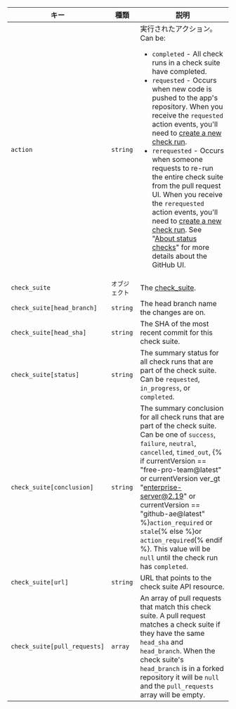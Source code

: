 | キー                           | 種類       | 説明                                                                                                                                                                                                                                                                                                                                                                                                                                     |
| ---------------------------- | -------- | -------------------------------------------------------------------------------------------------------------------------------------------------------------------------------------------------------------------------------------------------------------------------------------------------------------------------------------------------------------------------------------------------------------------------------------- |
| `action`                     | `string` | 実行されたアクション。 Can be:<ul><li>`completed` - All check runs in a check suite have completed.</li><li>`requested` - Occurs when new code is pushed to the app's repository. When you receive the `requested` action events, you'll need to [create a new check run](/rest/reference/checks#create-a-check-run).</li><li>`rerequested` - Occurs when someone requests to re-run the entire check suite from the pull request UI. When you receive the `rerequested` action events, you'll need to [create a new check run](/rest/reference/checks#create-a-check-run). See "[About status checks](/articles/about-status-checks#checks)" for more details about the GitHub UI.</li></ul>                                                                                                                                                                                                                                                                                                                                                                                           |
| `check_suite`                | `オブジェクト` | The [check_suite](/rest/reference/checks#suites).                                                                                                                                                                                                                                                                                                                                                                                      |
| `check_suite[head_branch]`   | `string` | The head branch name the changes are on.                                                                                                                                                                                                                                                                                                                                                                                               |
| `check_suite[head_sha]`      | `string` | The SHA of the most recent commit for this check suite.                                                                                                                                                                                                                                                                                                                                                                                |
| `check_suite[status]`        | `string` | The summary status for all check runs that are part of the check suite. Can be `requested`, `in_progress`, or `completed`.                                                                                                                                                                                                                                                                                                             |
| `check_suite[conclusion]`    | `string` | The summary conclusion for all check runs that are part of the check suite. Can be one of `success`, `failure`, `neutral`, `cancelled`, `timed_out`,  {% if currentVersion == "free-pro-team@latest" or currentVersion ver_gt "enterprise-server@2.19" or currentVersion == "github-ae@latest" %}`action_required` or `stale`{% else %}or `action_required`{% endif %}. This value will be `null` until the check run has `completed`. |
| `check_suite[url]`           | `string` | URL that points to the check suite API resource.                                                                                                                                                                                                                                                                                                                                                                                       |
| `check_suite[pull_requests]` | `array`  | An array of pull requests that match this check suite. A pull request matches a check suite if they have the same `head_sha` and `head_branch`. When the check suite's `head_branch` is in a forked repository it will be `null` and the `pull_requests` array will be empty.                                                                                                                                                          |
